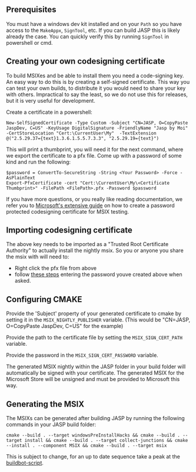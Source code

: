 ## Prerequisites
You must have a windows dev kit installed and on your `Path` so you have access to the `MakeAppx`, `SignTool`, etc.
If you can build JASP this is likely already the case.
You can quickly verify this by running `SignTool` in powershell or cmd.

## Creating your own codesigning certificate
To build MSIXes and be able to install them you need a code-signing key.
An easy way to do this is by creating a self-signed certificate. 
This way you can test your own builds, to distribute it you would need to share your key with others.
Impractical to say the least, so we do not use this for releases, but it is very useful for development.

Create a certificate in a powershell:
```
New-SelfSignedCertificate -Type Custom -Subject "CN=JASP, O=CopyPaste JaspDev, C=US" -KeyUsage DigitalSignature -FriendlyName "Jasp by Moi" -CertStoreLocation "Cert:\CurrentUser\My"  -TextExtension @("2.5.29.37={text}1.3.6.1.5.5.7.3.3", "2.5.29.19={text}")
```

This will print a thumbprint, you will need it for the next command, where we export the certificate to a pfx file.
Come up with a password of some kind and run the following:

```
$password = ConvertTo-SecureString -String <Your Password> -Force -AsPlainText 
Export-PfxCertificate -cert "Cert:\CurrentUser\My\<Certificate Thumbprint>" -FilePath <FilePath>.pfx -Password $password
```

If you have more questions, or you really like reading documentation, we refer you to [Microsoft's extensive guide](https://learn.microsoft.com/en-us/windows/msix/package/create-certificate-package-signing) on how to create a password protected codesigning certificate for MSIX testing.

## Importing codesigning certificate
The above key needs to be imported as a "Trusted Root Certificate Authority" to actually install the nightly msix.
So you or anyone you share the msix with will need to:
- Right click the pfx file from above
- follow [these steps](./msix-nightly-testing.md) entering the password youve created above when asked.

## Configuring CMAKE
Provide the 'Subject' property of your generated certificate to cmake by setting it in the `MSIX_NIGHTLY_PUBLISHER` variable.
(This would be "CN=JASP, O=CopyPaste JaspDev, C=US" for the example)

Provide the path to the certificate file by setting the `MSIX_SIGN_CERT_PATH` variable.

Provide the password in the `MSIX_SIGN_CERT_PASSWORD` variable.

The generated MSIX nightly within the JASP folder in your build folder will automatically be signed with your certificate.
The generated MSIX for the Microsoft Store will be unsigned and must be provided to Microsoft this way.

## Generating the MSIX
The MSIXs can be generated after building JASP by running the following commands in your JASP build folder:

```
cmake --build . --target windowsPreInstallHacks && cmake --build . --target install && cmake --build . --target collect-junctions && cmake --install . --component MSIX && cmake --build . --target msix
```

This is subject to change, for an up to date sequence take a peak at the [buildbot-script](/Tools/windows/BuildBotScript.cmd).
